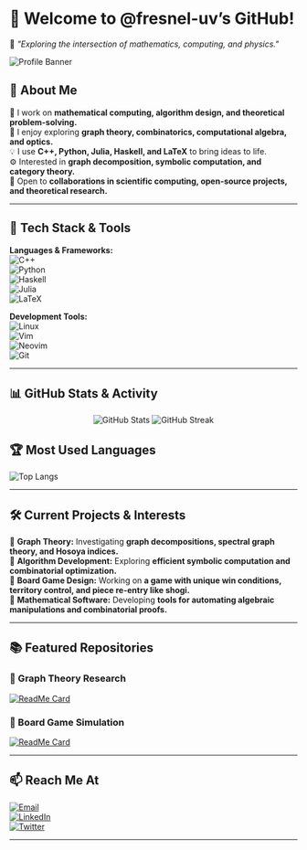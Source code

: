 # **👋 Welcome to @fresnel-uv’s GitHub!**  

🌌 *"Exploring the intersection of mathematics, computing, and physics."*  

![Profile Banner]([https://imgur.com/a/SkqSogD](https://github.com/fresnel-uv/fresnel-uv/blob/main/original_vig3YMbhRJrMhhk90AviUIW0JFH.jpg))  

## **🔹 About Me**  
🔭 I work on **mathematical computing, algorithm design, and theoretical problem-solving.**  
📖 I enjoy exploring **graph theory, combinatorics, computational algebra, and optics.**  
💡 I use **C++, Python, Julia, Haskell, and LaTeX** to bring ideas to life.  
⚙️ Interested in **graph decomposition, symbolic computation, and category theory.**  
🎯 Open to **collaborations in scientific computing, open-source projects, and theoretical research.**  

---

## **🚀 Tech Stack & Tools**  
**Languages & Frameworks:**  
![C++](https://img.shields.io/badge/C++-00599C?style=for-the-badge&logo=c%2B%2B&logoColor=white)  
![Python](https://img.shields.io/badge/Python-3776AB?style=for-the-badge&logo=python&logoColor=white)  
![Haskell](https://img.shields.io/badge/Haskell-5D4F85?style=for-the-badge&logo=haskell&logoColor=white)  
![Julia](https://img.shields.io/badge/Julia-9558B2?style=for-the-badge&logo=julia&logoColor=white)  
![LaTeX](https://img.shields.io/badge/LaTeX-008080?style=for-the-badge&logo=latex&logoColor=white)  

**Development Tools:**  
![Linux](https://img.shields.io/badge/Linux-FCC624?style=for-the-badge&logo=linux&logoColor=black)  
![Vim](https://img.shields.io/badge/Vim-019733?style=for-the-badge&logo=vim&logoColor=white)  
![Neovim](https://img.shields.io/badge/Neovim-57A143?style=for-the-badge&logo=neovim&logoColor=white)  
![Git](https://img.shields.io/badge/Git-F05032?style=for-the-badge&logo=git&logoColor=white)  

---

## **📊 GitHub Stats & Activity**  
<p align="center">
  <img src="https://github-readme-stats.vercel.app/api?username=fresnel-uv&show_icons=true&theme=tokyonight" alt="GitHub Stats" />
  <img src="https://github-readme-streak-stats.herokuapp.com/?user=fresnel-uv&theme=tokyonight" alt="GitHub Streak" />
</p>  

## **🏆 Most Used Languages**  
![Top Langs](https://github-readme-stats.vercel.app/api/top-langs/?username=fresnel-uv&layout=compact&theme=tokyonight)  

---

## **🛠️ Current Projects & Interests**  
🔹 **Graph Theory:** Investigating **graph decompositions, spectral graph theory, and Hosoya indices.**  
🔹 **Algorithm Development:** Exploring **efficient symbolic computation and combinatorial optimization.**  
🔹 **Board Game Design:** Working on **a game with unique win conditions, territory control, and piece re-entry like shogi.**  
🔹 **Mathematical Software:** Developing **tools for automating algebraic manipulations and combinatorial proofs.**  

---

## **📚 Featured Repositories**  
### **📌 Graph Theory Research**
[![ReadMe Card](https://github-readme-stats.vercel.app/api/pin/?username=fresnel-uv&repo=graph-theory-research&theme=tokyonight)](https://github.com/fresnel-uv/graph-theory-research)  

### **📌 Board Game Simulation**
[![ReadMe Card](https://github-readme-stats.vercel.app/api/pin/?username=fresnel-uv&repo=board-game-simulation&theme=tokyonight)](https://github.com/fresnel-uv/board-game-simulation)  

---

## **📫 Reach Me At**  
[![Email](https://img.shields.io/badge/Email-D14836?style=for-the-badge&logo=gmail&logoColor=white)](mailto:your-email@example.com)  
[![LinkedIn](https://img.shields.io/badge/LinkedIn-0077B5?style=for-the-badge&logo=linkedin&logoColor=white)](https://linkedin.com/in/your-profile)  
[![Twitter](https://img.shields.io/badge/Twitter-1DA1F2?style=for-the-badge&logo=twitter&logoColor=white)](https://twitter.com/your-handle)  

---
